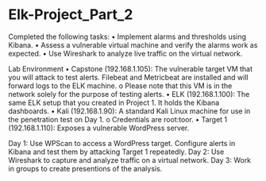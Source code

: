 # Elk-Project_Part_2

Completed the following tasks:
•	Implement alarms and thresholds using Kibana.
•	Assess a vulnerable virtual machine and verify the alarms work as expected.
•	Use Wireshark to analyze live traffic on the virtual network.

Lab Environment
•	Capstone (192.168.1.105): The vulnerable target VM that you will attack to test alerts. Filebeat and Metricbeat are installed and will forward logs to the ELK machine.
o	Please note that this VM is in the network solely for the purpose of testing alerts.
•	ELK (192.168.1.100): The same ELK setup that you created in Project 1. It holds the Kibana dashboards.
•	Kali (192.168.1.90): A standard Kali Linux machine for use in the penetration test on Day 1.
o	Credentials are root:toor.
•	Target 1 (192.168.1.110): Exposes a vulnerable WordPress server.

Day 1: Use WPScan to access a WordPress target. Configure alerts in Kibana and test them by attacking Target 1 repeatedly.
Day 2: Use Wireshark to capture and analyze traffic on a virtual network.
Day 3: Work in groups to create presentions of the analysis.
